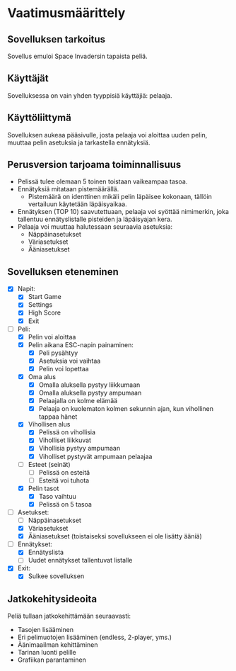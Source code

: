 # Vaatimusmäärittely

## Sovelluksen tarkoitus

Sovellus emuloi Space Invadersin tapaista peliä.

## Käyttäjät

Sovelluksessa on vain yhden tyyppisiä käyttäjiä: pelaaja.

## Käyttöliittymä

Sovelluksen aukeaa pääsivulle, josta pelaaja voi aloittaa uuden pelin, muuttaa pelin asetuksia ja tarkastella ennätyksiä.

## Perusversion tarjoama toiminnallisuus

- Pelissä tulee olemaan 5 toinen toistaan vaikeampaa tasoa.
- Ennätyksiä mitataan pistemäärällä.
  - Pistemäärä on identtinen mikäli pelin läpäisee kokonaan, tällöin vertailuun käytetään läpäisyaikaa.
- Ennätyksen (TOP 10) saavutettuaan, pelaaja voi syöttää nimimerkin, joka tallentuu ennätyslistalle pisteiden ja läpäisyajan kera.
- Pelaaja voi muuttaa halutessaan seuraavia asetuksia:
  - Näppäinasetukset
  - Väriasetukset
  - Ääniasetukset

## Sovelluksen eteneminen

   - [x] Napit:
     - [x] Start Game
     - [x] Settings
     - [x] High Score
     - [x] Exit
   - [ ] Peli:
      - [x] Pelin voi aloittaa
      - [x] Pelin aikana ESC-napin painaminen:
        - [x] Peli pysähtyy
        - [x] Asetuksia voi vaihtaa
        - [x] Pelin voi lopettaa
      - [x] Oma alus
        - [x] Omalla aluksella pystyy liikkumaan
        - [x] Omalla aluksella pystyy ampumaan
        - [x] Pelaajalla on kolme elämää
        - [x] Pelaaja on kuolematon kolmen sekunnin ajan, kun vihollinen tappaa hänet
      - [x] Vihollisen alus
        - [x] Pelissä on vihollisia
        - [x] Viholliset liikkuvat
        - [x] Vihollisia pystyy ampumaan
        - [x] Viholliset pystyvät ampumaan pelaajaa
      - [ ] Esteet (seinät)
        - [ ] Pelissä on esteitä
        - [ ] Esteitä voi tuhota
      - [x] Pelin tasot
        - [x] Taso vaihtuu
        - [x] Pelissä on 5 tasoa
   - [ ] Asetukset:
      - [ ] Näppäinasetukset
      - [x] Väriasetukset
      - [x] Ääniasetukset (toistaiseksi sovellukseen ei ole lisätty ääniä)
   - [ ] Ennätykset:
      - [x] Ennätyslista
      - [ ] Uudet ennätykset tallentuvat listalle
   - [x] Exit:
      - [x] Sulkee sovelluksen

## Jatkokehitysideoita

Peliä tullaan jatkokehittämään seuraavasti:

- Tasojen lisääminen
- Eri pelimuotojen lisääminen (endless, 2-player, yms.)
- Äänimaailman kehittäminen
- Tarinan luonti pelille
- Grafiikan parantaminen
